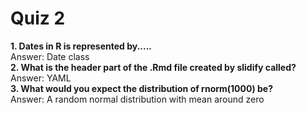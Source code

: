 # Quiz 2
**1. Dates in R is represented by.....**  
Answer: Date class  
**2. What is the header part of the .Rmd file created by slidify called?**  
Answer: YAML  
**3. What would you expect the distribution of rnorm(1000) be?**  
Answer: A random normal distribution with mean around zero  
